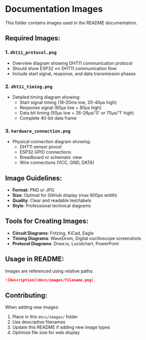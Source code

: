 # Documentation Images

This folder contains images used in the README documentation.

## Required Images:

### 1. `dht11_protocol.png`
- Overview diagram showing DHT11 communication protocol
- Should show ESP32 ↔ DHT11 communication flow
- Include start signal, response, and data transmission phases

### 2. `dht11_timing.png` 
- Detailed timing diagram showing:
  - Start signal timing (18-20ms low, 20-40μs high)
  - Response signal (80μs low + 80μs high)
  - Data bit timing (50μs low + 26-28μs/'0' or 70μs/'1' high)
  - Complete 40-bit data frame

### 3. `hardware_connection.png`
- Physical connection diagram showing:
  - DHT11 sensor pinout
  - ESP32 GPIO connections
  - Breadboard or schematic view
  - Wire connections (VCC, GND, DATA)

## Image Guidelines:

- **Format**: PNG or JPG
- **Size**: Optimal for GitHub display (max 800px width)
- **Quality**: Clear and readable text/labels
- **Style**: Professional technical diagrams

## Tools for Creating Images:

- **Circuit Diagrams**: Fritzing, KiCad, Eagle
- **Timing Diagrams**: WaveDrom, Digital oscilloscope screenshots
- **Protocol Diagrams**: Draw.io, Lucidchart, PowerPoint

## Usage in README:

Images are referenced using relative paths:
```markdown
![Description](docs/images/filename.png)
```

## Contributing:

When adding new images:
1. Place in this `docs/images/` folder
2. Use descriptive filenames
3. Update this README if adding new image types
4. Optimize file size for web display
